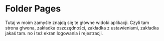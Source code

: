 # Folder Pages
Tutaj w moim zamyśle znajdą się te główne widoki aplikacji. Czyli tam strona głwona, zakładka oszczędności, zakładka z ustawieniami, zakładka jakaś tam. no i też ekran logowania i rejestracji.